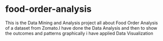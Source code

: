 # food-order-analysis
This is the Data Mining and Analysis project all about Food Order Analysis of a dataset from Zomato.I have done the Data Analysis and then to show the outcomes and patterns graphically i have applied Data Visualization
